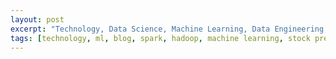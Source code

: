 ```yaml
---
layout: post
excerpt: "Technology, Data Science, Machine Learning, Data Engineering, Azure"
tags: [technology, ml, blog, spark, hadoop, machine learning, stock prediction]
---
```

